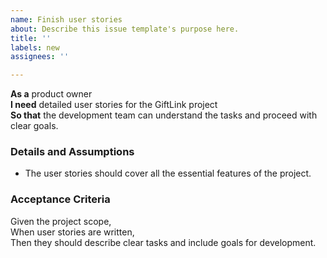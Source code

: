```yaml
---
name: Finish user stories
about: Describe this issue template's purpose here.
title: ''
labels: new
assignees: ''

---
```


**As a** product owner  
**I need** detailed user stories for the GiftLink project  
**So that** the development team can understand the tasks and proceed with clear goals.

### Details and Assumptions
* The user stories should cover all the essential features of the project.

### Acceptance Criteria
Given the project scope,  
When user stories are written,  
Then they should describe clear tasks and include goals for development.
